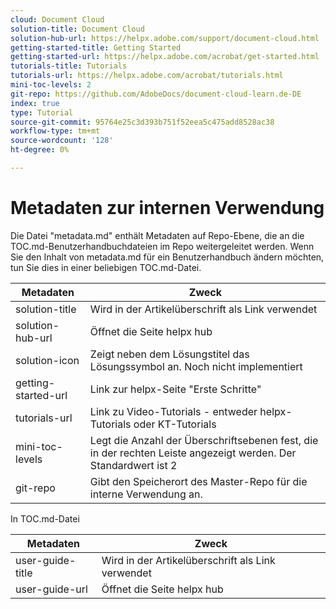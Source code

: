 ```yaml
---
cloud: Document Cloud
solution-title: Document Cloud
solution-hub-url: https://helpx.adobe.com/support/document-cloud.html
getting-started-title: Getting Started
getting-started-url: https://helpx.adobe.com/acrobat/get-started.html
tutorials-title: Tutorials
tutorials-url: https://helpx.adobe.com/acrobat/tutorials.html
mini-toc-levels: 2
git-repo: https://github.com/AdobeDocs/document-cloud-learn.de-DE
index: true
type: Tutorial
source-git-commit: 95764e25c3d393b751f52eea5c475add8528ac38
workflow-type: tm+mt
source-wordcount: '128'
ht-degree: 0%

---
```



# Metadaten zur internen Verwendung

Die Datei &quot;metadata.md&quot; enthält Metadaten auf Repo-Ebene, die an die TOC.md-Benutzerhandbuchdateien im Repo weitergeleitet werden. Wenn Sie den Inhalt von metadata.md für ein Benutzerhandbuch ändern möchten, tun Sie dies in einer beliebigen TOC.md-Datei.

| Metadaten | Zweck |
|--- |--- |
| solution-title | Wird in der Artikelüberschrift als Link verwendet |
| solution-hub-url | Öffnet die Seite helpx hub |
| solution-icon | Zeigt neben dem Lösungstitel das Lösungssymbol an. Noch nicht implementiert |
| getting-started-url | Link zur helpx-Seite &quot;Erste Schritte&quot; |
| tutorials-url | Link zu Video-Tutorials - entweder helpx-Tutorials oder KT-Tutorials |
| mini-toc-levels | Legt die Anzahl der Überschriftsebenen fest, die in der rechten Leiste angezeigt werden. Der Standardwert ist 2 |
| git-repo | Gibt den Speicherort des Master-Repo für die interne Verwendung an. |

In TOC.md-Datei

| Metadaten | Zweck |
|--- |--- |
| user-guide-title | Wird in der Artikelüberschrift als Link verwendet |
| user-guide-url | Öffnet die Seite helpx hub |
